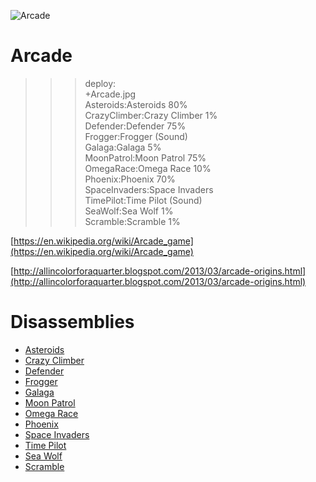 ![Arcade](Arcade.jpg)

# Arcade

>>> deploy:<br>
>>>    +Arcade.jpg<br>
>>>    Asteroids:Asteroids 80%<br>
>>>    CrazyClimber:Crazy Climber 1%<br>
>>>    Defender:Defender 75%<br>
>>>    Frogger:Frogger (Sound)<br>
>>>    Galaga:Galaga 5%<br>
>>>    MoonPatrol:Moon Patrol 75%<br>
>>>    OmegaRace:Omega Race 10%<br>
>>>    Phoenix:Phoenix 70%<br>
>>>    SpaceInvaders:Space Invaders<br>
>>>    TimePilot:Time Pilot (Sound)<br>
>>>    SeaWolf:Sea Wolf 1%<br>
>>>    Scramble:Scramble 1%<br>

[https://en.wikipedia.org/wiki/Arcade_game](https://en.wikipedia.org/wiki/Arcade_game)

[http://allincolorforaquarter.blogspot.com/2013/03/arcade-origins.html](http://allincolorforaquarter.blogspot.com/2013/03/arcade-origins.html)

# Disassemblies

  * [Asteroids](Asteroids)
  * [Crazy Climber](CrazyClimber)
  * [Defender](Defender)
  * [Frogger](Frogger)
  * [Galaga](Galaga)
  * [Moon Patrol](MoonPatrol)
  * [Omega Race](OmegaRace)
  * [Phoenix](Phoenix)
  * [Space Invaders](SpaceInvaders)
  * [Time Pilot](TimePilot)
  * [Sea Wolf](SeaWolf)
  * [Scramble](Scramble)

